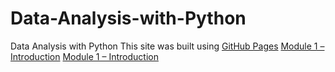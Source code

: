 # Data-Analysis-with-Python
Data Analysis with Python
This site was built using [GitHub Pages](https://pages.github.com/)
<a href="Module%201%20–%20Introduction.pdf" class="image fit">Module 1 – Introduction</a>
<a href="doc:Data-Analysis-with-Python/Module%201%20–%20Introduction.pdf" target="_blank">Module 1 – Introduction</a>
